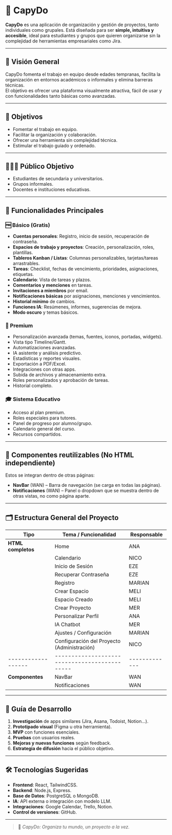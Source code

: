 # 📌 CapyDo

**CapyDo** es una aplicación de organización y gestión de proyectos, tanto individuales como grupales. Está diseñada para ser **simple, intuitiva y accesible**, ideal para estudiantes y grupos que quieren organizarse sin la complejidad de herramientas empresariales como Jira.

---

## 👀 Visión General
CapyDo fomenta el trabajo en equipo desde edades tempranas, facilita la organización en entornos académicos o informales y elimina barreras técnicas.  
El objetivo es ofrecer una plataforma visualmente atractiva, fácil de usar y con funcionalidades tanto básicas como avanzadas.

---

## 🎯 Objetivos
- Fomentar el trabajo en equipo.
- Facilitar la organización y colaboración.
- Ofrecer una herramienta sin complejidad técnica.
- Estimular el trabajo guiado y ordenado.

---

## 🧑‍🤝‍🧑 Público Objetivo
- Estudiantes de secundaria y universitarios.
- Grupos informales.
- Docentes e instituciones educativas.

---

## 🚀 Funcionalidades Principales

### 🆓 Básico (Gratis)
- **Cuentas personales**: Registro, inicio de sesión, recuperación de contraseña.
- **Espacios de trabajo y proyectos**: Creación, personalización, roles, plantillas.
- **Tableros Kanban / Listas**: Columnas personalizables, tarjetas/tareas arrastrables.
- **Tareas**: Checklist, fechas de vencimiento, prioridades, asignaciones, etiquetas.
- **Calendario**: Vista de tareas y plazos.
- **Comentarios y menciones** en tareas.
- **Invitaciones a miembros** por email.
- **Notificaciones básicas** por asignaciones, menciones y vencimientos.
- **Historial mínimo** de cambios.
- **Funciones IA**: Resúmenes, informes, sugerencias de mejora.
- **Modo oscuro** y temas básicos.

### 💎 Premium
- Personalización avanzada (temas, fuentes, iconos, portadas, widgets).
- Vista tipo Timeline/Gantt.
- Automatizaciones avanzadas.
- IA asistente y análisis predictivo.
- Estadísticas y reportes visuales.
- Exportación a PDF/Excel.
- Integraciones con otras apps.
- Subida de archivos y almacenamiento extra.
- Roles personalizados y aprobación de tareas.
- Historial completo.

### 🎓 Sistema Educativo
- Acceso al plan premium.
- Roles especiales para tutores.
- Panel de progreso por alumno/grupo.
- Calendario general del curso.
- Recursos compartidos.

---

## 🧩 Componentes reutilizables (No HTML independiente)
Estos se integran dentro de otras páginas:

- **NavBar** (WAN) – Barra de navegación (se carga en todas las páginas).
- **Notificaciones** (WAN) – Panel o dropdown que se muestra dentro de otras vistas, no como página aparte.

---

## 🗂 Estructura General del Proyecto

| Tipo             | Tema / Funcionalidad                       | Responsable |
|------------------|---------------------------------------------|-------------|
| **HTML completos** | Home                                        | ANA         |
|                  | Calendario                                  | NICO        |
|                  | Inicio de Sesión                            | EZE         |
|                  | Recuperar Contraseña                        | EZE         |
|                  | Registro                                    | MARIAN      |
|                  | Crear Espacio                               | MELI        |
|                  | Espacio Creado                              | MELI        |
|                  | Crear Proyecto                              | MER         |
|                  | Personalizar Perfil                         | ANA         |
|                  | IA Chatbot                                  | MER         |
|                  | Ajustes / Configuración                     | MARIAN      |
|                  | Configuración del Proyecto (Administración) | NICO        |
|------------------|---------------------------------------------|-------------|
| **Componentes**   | NavBar                                      | WAN         |
|                  | Notificaciones                              | WAN         |

---

## 📅 Guía de Desarrollo
1. **Investigación** de apps similares (Jira, Asana, Todoist, Notion...).
2. **Prototipado visual** (Figma u otra herramienta).
3. **MVP** con funciones esenciales.
4. **Pruebas** con usuarios reales.
5. **Mejoras y nuevas funciones** según feedback.
6. **Estrategia de difusión** hacia el público objetivo.

---

## 🛠 Tecnologías Sugeridas
- **Frontend**: React, TailwindCSS.
- **Backend**: Node.js, Express.
- **Base de Datos**: PostgreSQL o MongoDB.
- **IA**: API externa o integración con modelo LLM.
- **Integraciones**: Google Calendar, Trello, Notion.
- **Control de versiones**: GitHub.

---

> 🐹 *CapyDo: Organiza tu mundo, un proyecto a la vez.*
